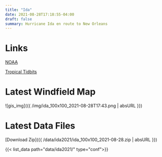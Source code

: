 ```yaml
---
title: "Ida"
date: 2021-08-28T17:18:55-04:00
draft: false
summary: Hurricane Ida en route to New Orleans
---
```


# Links
[NOAA](https://www.nhc.noaa.gov/refresh/graphics_at4+shtml/154856.shtml?mltoa34#contents)


[Tropical Tidbits](https://www.tropicaltidbits.com/storminfo/)

# Latest Windfield Map
![gis_img]({{ /img/ida_100x100_2021-08-28T17:43.png | absURL }})

# Latest Data Files
[Download Zip]({{ /data/ida2021/ida_100x100_2021-08-28.zip | absURL }})

{{< list_data path="data/ida2021/" type="conf">}}
